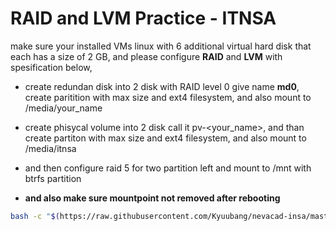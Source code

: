 # RAID and LVM Practice - ITNSA

make sure your installed VMs linux with 6 additional  virtual hard disk that each has a size of 2 GB, and please configure **RAID** and **LVM** with spesification below,

* create redundan disk into 2 disk with RAID level 0 give name **md0**, create paritition with max size and ext4 filesystem, and also mount to /media/your_name

* create phisycal volume into 2 disk call it pv-<your_name>, and than create partiton with max size and ext4 filesystem, and also mount to /media/itnsa

* and then configure raid 5 for two partition left and mount to /mnt with btrfs partition

* **and also make sure mountpoint not removed after rebooting** 

```bash
bash -c "$(https://raw.githubusercontent.com/Kyuubang/nevacad-insa/master/raid-and-lvm/script.sh)"
```

